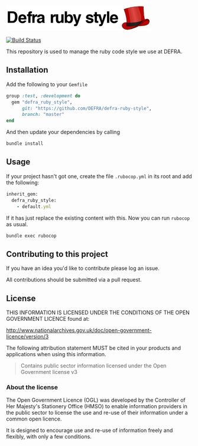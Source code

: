 <img src="/defra-ruby-style.png" alt="Defra ruby style logo" />

[![Build Status](https://travis-ci.com/DEFRA/defra-ruby-style.svg?branch=master)](https://travis-ci.com/DEFRA/defra-ruby-style)

This repository is used to manage the ruby code style we use at DEFRA.

## Installation

Add the following to your `Gemfile`

```ruby
group :test, :development do
  gem "defra_ruby_style",
      git: "https://github.com/DEFRA/defra-ruby-style",
      branch: "master"
end
```

And then update your dependencies by calling

```bash
bundle install
```

## Usage

If your project hasn't got one, create the file `.rubocop.yml` in its root and add the following:

```ruby
inherit_gem:
  defra_ruby_style:
    - default.yml
```

If it has just replace the existing content with this. Now you can run `rubocop` as usual.

```bash
bundle exec rubocop
```

## Contributing to this project

If you have an idea you'd like to contribute please log an issue.

All contributions should be submitted via a pull request.

## License

THIS INFORMATION IS LICENSED UNDER THE CONDITIONS OF THE OPEN GOVERNMENT LICENCE found at:

http://www.nationalarchives.gov.uk/doc/open-government-licence/version/3

The following attribution statement MUST be cited in your products and applications when using this information.

> Contains public sector information licensed under the Open Government license v3

### About the license

The Open Government Licence (OGL) was developed by the Controller of Her Majesty's Stationery Office (HMSO) to enable information providers in the public sector to license the use and re-use of their information under a common open licence.

It is designed to encourage use and re-use of information freely and flexibly, with only a few conditions.
